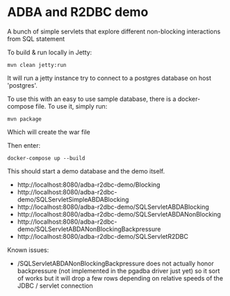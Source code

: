 # ADBA and R2DBC demo

A bunch of simple servlets that explore different non-blocking interactions from SQL statement

To build & run locally in Jetty:

```
mvn clean jetty:run
```

It will run a jetty instance try to connect to a postgres database on host 'postgres'.

To use this with an easy to use sample database, there is a docker-compose file.
To use it, simply run:

```
mvn package
```

Which will create the war file

Then enter:

```
docker-compose up --build
```

This should start a demo database and the demo itself.

 - http://localhost:8080/adba-r2dbc-demo/Blocking
 - http://localhost:8080/adba-r2dbc-demo/SQLServletSimpleABDABlocking
 - http://localhost:8080/adba-r2dbc-demo/SQLServletABDABlocking
 - http://localhost:8080/adba-r2dbc-demo/SQLServletABDANonBlocking
 - http://localhost:8080/adba-r2dbc-demo/SQLServletABDANonBlockingBackpressure
 - http://localhost:8080/adba-r2dbc-demo/SQLServletR2DBC

Known issues:

- /SQLServletABDANonBlockingBackpressure does not actually honor backpressure (not implemented in the pgadba driver just yet) so it sort of works but it will drop a few rows depending on relative speeds of the JDBC / servlet connection

